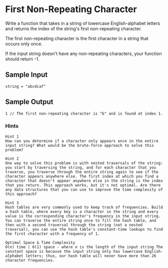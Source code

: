 # First Non-Repeating Character

Write a function that takes in a string of lowercase English-alphabet letters and returns the index of the string's first non-repeating character.

The first non-repeating character is the first character in a string that occurs only once.

If the input string doesn't have any non-repeating characters, your function should return -1.

## Sample Input

```
string = "abcdcaf"
```

## Sample Output

```
1 // The first non-repeating character is "b" and is found at index 1.
```

### Hints

```
Hint 1
How can you determine if a character only appears once in the entire input string? What would be the brute-force approach to solve this problem?
```

```
Hint 2
One way to solve this problem is with nested traversals of the string: you start by traversing the string, and for each character that you traverse, you traverse through the entire string again to see if the character appears anywhere else. The first index at which you find a character that doesn't appear anywhere else in the string is the index that you return. This approach works, but it's not optimal. Are there any data structures that you can use to improve the time complexity of this approach?
```

```
Hint 3
Hash tables are very commonly used to keep track of frequencies. Build a hash table, where every key is a character in the string and every value is the corresponding character's frequency in the input string. You can traverse the entire string once to fill the hash table, and then with a second traversal through the string (not a nested traversal), you can use the hash table's constant-time lookups to find the first character with a frequency of 1.
```

```
Optimal Space & Time Complexity
O(n) time | O(1) space - where n is the length of the input string The constant space is because the input string only has lowercase English-alphabet letters; thus, our hash table will never have more than 26 character frequencies.
```
